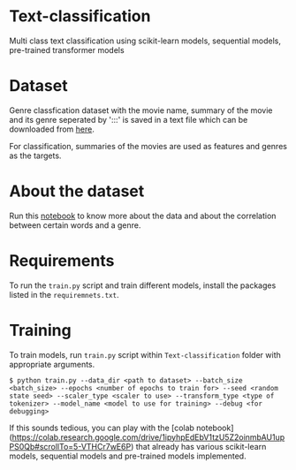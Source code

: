 # Text-classification
Multi class text classification using scikit-learn models, sequential models, pre-trained transformer models

# Dataset
Genre classfication dataset with the movie name, summary of the movie and its genre seperated by ':::' is saved in a text file which can be downloaded from [here](https://www.kaggle.com/code/rohitganji13/film-genre-classification-using-nlp/data).

For classification, summaries of the movies are used as features and genres as the targets.

# About the dataset
Run this [notebook](https://colab.research.google.com/drive/1xlkqsWmmkw7ruoazaEWiox_Od-8MMGff#scrollTo=leGprgl9aN9s) to know more about the data and about the correlation between certain words and a genre.

# Requirements
To run the `train.py` script and train different models, install the packages listed in the `requiremnets.txt`.

# Training
To train models, run `train.py` script within `Text-classification` folder with appropriate arguments.

```
$ python train.py --data_dir <path to dataset> --batch_size <batch_size> --epochs <number of epochs to train for> --seed <random state seed> --scaler_type <scaler to use> --transform_type <type of tokenizer> --model_name <model to use for training> --debug <for debugging>
```

If this sounds tedious, you can play with the [colab notebook] (https://colab.research.google.com/drive/1ipyhpEdEbV1tzU5Z2oinmbAU1upPS0Qb#scrollTo=5-VTHCr7wE6P) that already has various scikit-learn models, sequential models and pre-trained models implemented.